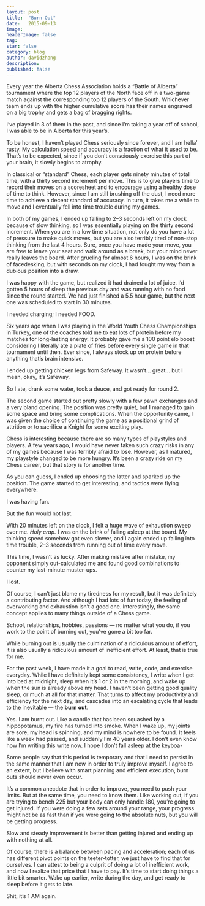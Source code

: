 ```yaml
---
layout:	post
title:	"Burn Out"
date:	2015-09-13
image:
headerImage: false
tag:
star: false
category: blog
author: davidzhang
description:
published: false
---
```


  Every year the Alberta Chess Association holds a “Battle of Alberta” tournament where the top 12 players of the North face off in a two-game match against the corresponding top 12 players of the South. Whichever team ends up with the higher cumulative score has their names engraved on a big trophy and gets a bag of bragging rights.

I’ve played in 3 of them in the past, and since I’m taking a year off of school, I was able to be in Alberta for this year’s.

To be honest, I haven’t played Chess seriously since forever, and I am hella’ rusty. My calculation speed and accuracy is a fraction of what it used to be. That’s to be expected, since if you don’t consciously exercise this part of your brain, it slowly begins to atrophy.

In classical or “standard” Chess, each player gets ninety minutes of total time, with a thirty second increment per move. This is to give players time to record their moves on a scoresheet and to encourage using a healthy dose of time to think. However, since I am still brushing off the dust, I need more time to achieve a decent standard of accuracy. In turn, it takes me a while to move and I eventually fell into time trouble during my games.

In both of my games, I ended up falling to 2–3 seconds left on my clock because of slow thinking, so I was essentially playing on the thirty second increment. When you are in a low time situation, not only do you have a lot of pressure to make quick moves, but you are also terribly tired of non-stop thinking from the last 4 hours. Sure, once you have made your move, you are free to leave your seat and walk around as a break, but your mind never really leaves the board. After grueling for almost 6 hours, I was on the brink of facedesking, but with seconds on my clock, I had fought my way from a dubious position into a draw.

I was happy with the game, but realized it had drained a lot of juice. I’d gotten 5 hours of sleep the previous day and was running with no food since the round started. We had just finished a 5.5 hour game, but the next one was scheduled to start in 30 minutes.

I needed charging; I needed FOOD.

Six years ago when I was playing in the World Youth Chess Championships in Turkey, one of the coaches told me to eat lots of protein before my matches for long-lasting energy. It probably gave me a 100 point elo boost considering I literally ate a plate of fries before every single game in that tournament until then. Ever since, I always stock up on protein before anything that’s brain intensive.

I ended up getting chicken legs from Safeway. It wasn’t… great… but I mean, okay, it’s Safeway.

So I ate, drank some water, took a deuce, and got ready for round 2.

The second game started out pretty slowly with a few pawn exchanges and a very bland opening. The position was pretty quiet, but I managed to gain some space and bring some complications. When the opportunity came, I was given the choice of continuing the game as a positional grind of attrition or to sacrifice a Knight for some exciting play.

Chess is interesting because there are so many types of playstyles and players. A few years ago, I would have never taken such crazy risks in any of my games because I was terribly afraid to lose. However, as I matured, my playstyle changed to be more hungry. It’s been a crazy ride on my Chess career, but that story is for another time.

As you can guess, I ended up choosing the latter and sparked up the position. The game started to get interesting, and tactics were flying everywhere.

I was having fun.

But the fun would not last.

With 20 minutes left on the clock, I felt a huge wave of exhaustion sweep over me. *Holy crap.* I was on the brink of falling asleep at the board. My thinking speed somehow got even slower, and I again ended up falling into time trouble, 2–3 seconds from running out of time every move.

This time, I wasn’t as lucky. After making mistake after mistake, my opponent simply out-calculated me and found good combinations to counter my last-minute muster-ups.

I lost.

Of course, I can’t just blame my tiredness for my result, but it was definitely a contributing factor. And although I had lots of fun today, the feeling of overworking and exhaustion isn’t a good one. Interestingly, the same concept applies to many things outside of a Chess game.

School, relationships, hobbies, passions — no matter what you do, if you work to the point of burning out, you’ve gone a bit too far.

While burning out is usually the culmination of a ridiculous amount of effort, it is also usually a ridiculous amount of inefficient effort. At least, that is true for me.

For the past week, I have made it a goal to read, write, code, and exercise everyday. While I have definitely kept some consistency, I write when I get into bed at midnight, sleep when it’s 1 or 2 in the morning, and wake up when the sun is already above my head. I haven’t been getting good quality sleep, or much at all for that matter. That turns to affect my productivity and efficiency for the next day, and cascades into an escalating cycle that leads to the inevitable — the **burn out**.

Yes. I am burnt out. Like a candle that has been squashed by a hippopotamus, my fire has turned into smoke. When I wake up, my joints are sore, my head is spinning, and my mind is nowhere to be found. It feels like a week had passed, and suddenly I’m 40 years older. I don’t even know how I’m writing this write now. I hope I don’t fall asleep at the keyboa-

Some people say that this period is temporary and that I need to persist in the same manner that I am now in order to truly improve myself. I agree to an extent, but I believe with smart planning and efficient execution, burn outs should never even occur.

It’s a common anecdote that in order to improve, you need to push your limits. But at the same time, you need to know them. Like working out, if you are trying to bench 225 but your body can only handle 180, you’re going to get injured. If you were doing a few sets around your range, your progress might not be as fast than if you were going to the absolute nuts, but you will be getting progress.

Slow and steady improvement is better than getting injured and ending up with nothing at all.

Of course, there is a balance between pacing and acceleration; each of us has different pivot points on the teeter-totter, we just have to find that for ourselves. I can attest to being a culprit of doing a lot of inefficient work, and now I realize that price that I have to pay. It’s time to start doing things a little bit smarter. Wake up earlier, write during the day, and get ready to sleep before it gets to late.

Shit, it’s 1 AM again.
